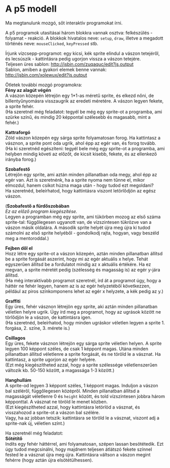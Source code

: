 # A p5 modell  

Ma megtanulunk mozgó, sőt interaktív programokat írni.  


A p5 programok utasításai három blokkra vannak osztva: felkészülés - folyamat - reakció. A blokkok hivatalos neve: `setup`, `draw`, illetve a megadott történés neve: `mouseClicked`, `keyPressed` stb.  

Írjunk vízcsepp-programot: egy kicsi, kék sprite elindul a vászon tetejéről, és lecsúszik - kattintásra pedig ugorjon vissza a vászon tetejére.  
Teljesen üres sablon: http://jsbin.com/zuqaquc/edit?js,output  
Sablon, amiben a gyakori elemek benne vannak: http://jsbin.com/xolewux/edit?js,output     






Ötletek további mozgó programokra:  
__Fény az alagút végén__  
A vászon közepén létrejön egy 1*1-as méretű sprite, és elkezd nőni, de billentyűnyomásra visszaugrik az eredeti méretére. A vászon legyen fekete, a sprite fehér.  
(Ha szeretnél még feladatot: tegyél be még egy sprite-ot a programba, ami szürke színű, és mindig 20 képpontal szélesebb és magasabb, mint a fehér.)  

__Kattraforgó__  
Zöld vászon közepén egy sárga sprite folyamatosan forog. Ha kattintasz a vásznon, a sprite pont oda ugrik, ahol épp az egér van, és forog tovább.  
(Ha ki szeretnéd egészíteni: tegyél bele még egy sprite-ot a programba, ami helyben mindig követi az előzőt, de kicsit kisebb, fekete, és az ellenkező irányba forog.)  

__Szobafestő__  
Létrejön egy sprite, ami aztán minden pillanatban oda megy, ahol épp az egér van. Azt is szeretnénk, ha a sprite nyoma nem tűnne el, mikor elmozdul, hanem csíkot húzna maga után - hogy tudod ezt megoldani?  
Ha szeretnéd, beleírhatod, hogy kattintásra viszont letörlődjön az egész vászon.  

(__Szobafestő a fürdőszobában__  
_Ez az előző program kiegészítése._  
Legyen a programban még egy sprite, ami tükörben mozog az első száma sprite-tal: függőlegesen ugyanott van, de vízszintesen tükrözve van a vászon másik oldalára. A második sprite helyét újra meg újra ki tudod számolni az első sprite helyéből - gondolkodj rajta, hogyan, vagy beszéld meg a mentoroddal.)  

__Fejben dől el__  
Hozz létre egy sprite-ot a vászon közepén, aztán minden pillanatban állítsd be a sprite forgását aszerint, hogy mi az egér aktuális x helye. Tehát egyszerűen állítsd be a fordulatot mindig az x aktuális értékére. Ha ez megvan, a sprite méretét pedig (szélesség és magasság is) az egér y-jára állítsd.    
(Ha még interaktívabb programot szeretnél, írd át a programot úgy, hogy a háttér ne fehér legyen, hanem az is az egér helyzetéből következzen, például az piros színkomponens lehet az egér x helyzete, a kék pedig az y.)  

__Graffiti__  
Egy üres, fehér vásznon létrejön egy sprite, aki aztán minden pillanatban véletlen helyre ugrik. Úgy írd meg a programot, hogy az ugrások között ne törlődjön le a vászon, de kattintásra igen.  
(Ha szeretnéd, beleírhatod, hogy minden ugráskor véletlen legyen a sprite 1. forgása, 2. színe, 3. mérete is.)  

__Csillagos__  
Egy üres, fekete vásznon létrejön egy sárga sprite véletlen helyen. A sprite legyen 100 képpont széles, de csak 1 képpont magas. Utána minden pillanatban állítsd véletlenre a sprite forgását, és ne töröld le a vásznat. Ha kattintasz, a sprite ugorjon az egér helyére.  
(Ezt még kiegészítheted azzal, hogy a sprite szélessége véletlenszerűen változik kb. 50-150 között, a magassága 1-3 között.)  

__Hanghullám__  
A sprite-od legyen 3 képpont széles, 1 képpont magas. Induljon a vászon bal széléről, függőlegesen középről. Minden pillanatban állítsd a magasságát véletlenre 0 és `height` között, és told vízszintesen jobbra három képponttal. A vásznat ne töröld le menet közben.  
(Ezt kiegészítheted azzal, hogy kattintásra letörlöd a vásznat, és visszahozod a sprite-ot a vászon bal szélére.  
Vagy, ha az jobban tetszik: kattintásra se töröld le a vásznat, viszont adj a sprite-nak új, véletlen színt.)  

Ha szeretnél még feladatot:  
__Sötétítő__  
Indíts egy fehér háttérrel, ami folyamatosan, szépen lassan besötétedik. Ezt úgy tudod megcsinálni, hogy majdnem teljesen átlátszó fekete színnel fested le a vásznat újra meg újra. Kattintásra váltson a vászon megint fehérre (hogy aztán újra elsötétülhessen).  
